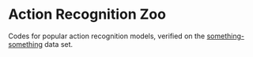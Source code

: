 # Action Recognition Zoo
Codes for popular action recognition models, verified on the [something-something](https://www.twentybn.com/datasets/something-something) data set.
